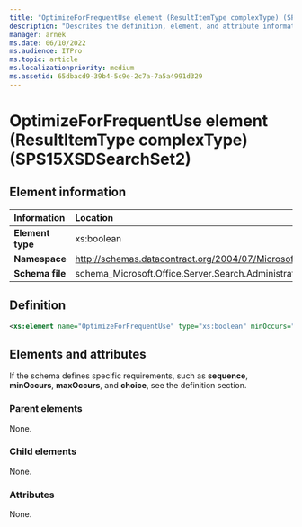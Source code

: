 ```yaml
---
title: "OptimizeForFrequentUse element (ResultItemType complexType) (SPS15XSDSearchSet2)"
description: "Describes the definition, element, and attribute information for the OptimizeForFrequentUse element (ResultItemType complexType) (SPS15XSDSearchSet2)."
manager: arnek
ms.date: 06/10/2022
ms.audience: ITPro
ms.topic: article
ms.localizationpriority: medium
ms.assetid: 65dbacd9-39b4-5c9e-2c7a-7a5a4991d329
---
```


# OptimizeForFrequentUse element (ResultItemType complexType) (SPS15XSDSearchSet2)



## Element information

|Information|Location|
|:-----|:-----|
|**Element type**|xs:boolean|
|**Namespace**|http://schemas.datacontract.org/2004/07/Microsoft.Office.Server.Search.Administration|
|**Schema file**|schema_Microsoft.Office.Server.Search.Administration.xsd|

## Definition

```XML
<xs:element name="OptimizeForFrequentUse" type="xs:boolean" minOccurs="0"></xs:element>

```

## Elements and attributes

If the schema defines specific requirements, such as **sequence**, **minOccurs**, **maxOccurs**, and **choice**, see the definition section.

### Parent elements

None.

### Child elements

None.

### Attributes

None.
